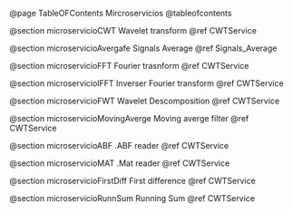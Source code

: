 @page TableOFContents Mircroservicios
@tableofcontents

@section microservicioCWT Wavelet transform
@ref CWTService

@section microservicioAvergafe Signals Average
@ref Signals_Average

@section microservicioFFT Fourier trasnform
@ref CWTService

@section microservicioIFFT Inverser Fourier transform
@ref CWTService

@section microservicioFWT Wavelet Descomposition
@ref CWTService

@section microservicioMovingAverge Moving averge filter
@ref CWTService

@section microservicioABF .ABF reader
@ref CWTService

@section microservicioMAT .Mat reader
@ref CWTService

@section microservicioFirstDiff First difference
@ref CWTService

@section microservicioRunnSum Running Sum
@ref CWTService


